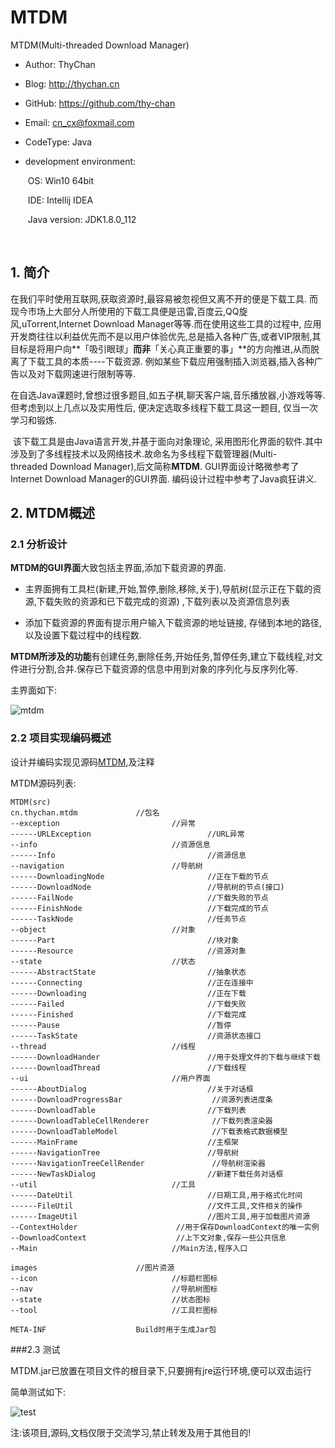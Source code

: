 # MTDM

MTDM(Multi-threaded Download Manager)

* Author: ThyChan

* Blog: http://thychan.cn

* GitHub: https://github.com/thy-chan

* Email: cn_cx@foxmail.com

* CodeType: Java

* development environment:

  ​	OS: Win10 64bit

  ​	IDE: Intellij IDEA

  ​	Java version: JDK1.8.0_112

  ​


## 1. 简介	
​	在我们平时使用互联网,获取资源时,最容易被忽视但又离不开的便是下载工具. 而现今市场上大部分人所使用的下载工具便是迅雷,百度云,QQ旋风,uTorrent,Internet Download Manager等等.而在使用这些工具的过程中, 应用开发商往往以利益优先而不是以用户体验优先,总是插入各种广告,或者VIP限制,其目标是将用户向**「吸引眼球」**而非**「关心真正重要的事」**的方向推进,从而脱离了下载工具的本质----下载资源. 例如某些下载应用强制插入浏览器,插入各种广告以及对下载网速进行限制等等.

​	在自选Java课题时,曾想过很多题目,如五子棋,聊天客户端,音乐播放器,小游戏等等.但考虑到以上几点以及实用性后, 便决定选取多线程下载工具这一题目, 仅当一次学习和锻炼.

​	该下载工具是由Java语言开发,并基于面向对象理论, 采用图形化界面的软件.其中涉及到了多线程技术以及网络技术.故命名为多线程下载管理器(Multi-threaded Download Manager),后文简称**MTDM**. GUI界面设计略微参考了Internet Download Manager的GUI界面. 编码设计过程中参考了Java疯狂讲义.



## 2. MTDM概述

### 2.1 分析设计 

**MTDM的GUI界面**大致包括主界面,添加下载资源的界面.

- 主界面拥有工具栏(新建,开始,暂停,删除,移除,关于),导航树(显示正在下载的资源,下载失败的资源和已下载完成的资源) ,下载列表以及资源信息列表


- 添加下载资源的界面有提示用户输入下载资源的地址链接, 存储到本地的路径,以及设置下载过程中的线程数.


**MTDM所涉及的功能**有创建任务,删除任务,开始任务,暂停任务,建立下载线程,对文件进行分割,合并.保存已下载资源的信息中用到对象的序列化与反序列化等.

主界面如下:

![mtdm](https://raw.githubusercontent.com/thy-chan/MTDM-Multithreaded-Download-Manager/master/mtdm_imgs/mtdm.png)



### 2.2 项目实现编码概述

设计并编码实现见源码[MTDM](https://github.com/thy-chan/MTDM-Multithreaded-Download-Manager),及注释

MTDM源码列表:

```
MTDM(src)
cn.thychan.mtdm				//包名
--exception							//异常
------URLException							//URL异常
--info								//资源信息
------Info									//资源信息
--navigation					 	//导航树
------DownloadingNode				 		//正在下载的节点
------DownloadNode					 		//导航树的节点(接口)
------FailNode						 		//下载失败的节点
------FinishNode					 		//下载完成的节点
------TaskNode						 		//任务节点
--object							//对象
------Part									//块对象
------Resource								//资源对象
--state								//状态
------AbstractState							//抽象状态
------Connecting							//正在连接中
------Downloading							//正在下载
------Failed								//下载失败
------Finished								//下载完成
------Pause									//暂停
------TaskState								//资源状态接口
--thread							//线程
------DownloadHander						//用于处理文件的下载与继续下载
------DownloadThread						//下载线程
--ui								//用户界面
------AboutDialog							//关于对话框
------DownloadProgressBar					 //资源列表进度条
------DownloadTable							//下载列表
------DownloadTableCellRenderer				 //下载列表渲染器
------DownloadTableModel					 //下载表格式数据模型
------MainFrame								//主框架
------NavigationTree						//导航树
------NavigationTreeCellRender				 //导航树渲染器
------NewTaskDialog							//新建下载任务对话框
--util								//工具
------DateUtil								//日期工具,用于格式化时间
------FileUtil								//文件工具,文件相关的操作
------ImageUtil								//图片工具,用于加载图片资源
--ContextHolder						 //用于保存DownloadContext的唯一实例
--DownloadContext					 //上下文对象,保存一些公共信息
--Main								//Main方法,程序入口

images						//图片资源
--icon								//标题栏图标
--nav								//导航树图标
--state								//状态图标
--tool								//工具栏图标

META-INF					Build时用于生成Jar包
```

###2.3 测试

MTDM.jar已放置在项目文件的根目录下,只要拥有jre运行环境,便可以双击运行

简单测试如下:

![test](https://raw.githubusercontent.com/thy-chan/MTDM-Multithreaded-Download-Manager/master/mtdm_imgs/temp.gif)



注:该项目,源码,文档仅限于交流学习,禁止转发及用于其他目的!